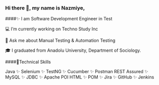 ### Hi there 👋, my name is Nazmiye,

####✨ I am Software Development Engineer in Test

💻 I’m currently working on  Techno Study Inc 

💬 Ask me about Manual Testing & Automation Testing

🎓 I graduated from Anadolu University, Department of Sociology.




####🔖Technical Skills

Java ✨ Selenium ✨ TestNG ✨ Cucumber ✨ Postman
REST Assured ✨ MySQL ✨ JDBC ✨ Apache POI
HTML ✨ POM ✨ Jira ✨ GitHub ✨ Jenkins













